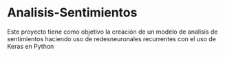 # Analisis-Sentimientos
Este proyecto tiene como objetivo la creación de un modelo de analisis de sentimientos haciendo uso de redesneuronales recurrentes con el uso de Keras en Python
